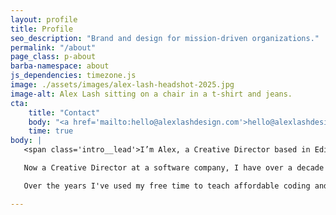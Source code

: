 ```yaml
---
layout: profile
title: Profile
seo_description: "Brand and design for mission-driven organizations."
permalink: "/about"
page_class: p-about
barba-namespace: about
js_dependencies: timezone.js
image: ./assets/images/alex-lash-headshot-2025.jpg
image-alt: Alex Lash sitting on a chair in a t-shirt and jeans.
cta: 
    title: "Contact"
    body: "<a href='mailto:hello@alexlashdesign.com'>hello@alexlashdesign.com</a>"
    time: true
body: |
   <span class='intro__lead'>I’m Alex, a Creative Director based in Edinburgh.</span> My happy place is where design meets logistics. I'm the kind of designer who color-codes project timelines and gets a genuine rush from nailing a launch. I'm also passionate about design that _does_ good as much as it _looks_ good.

   Now a Creative Director at a software company, I have over a decade of experience working at the intersection of design and technology across diverse business sectors. Growing with and supporting my team has been one of the most fulfilling aspects of my career, while community work keeps me grounded. 

   Over the years I've used my free time to teach affordable coding and design classes, foster cats, and support local nonprofits.

---
```


